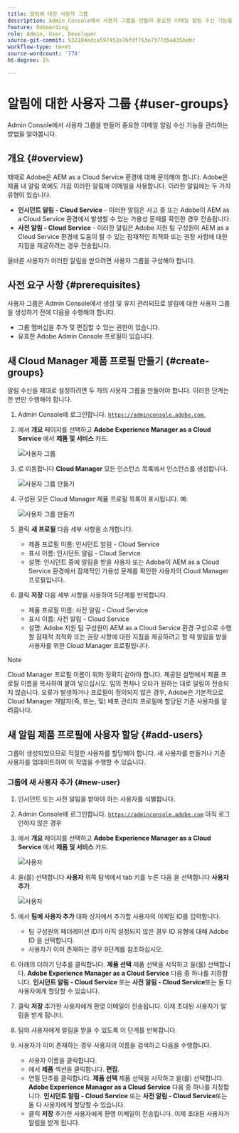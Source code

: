 ```yaml
---
title: 알림에 대한 사용자 그룹
description: Admin Console에서 사용자 그룹을 만들어 중요한 이메일 알림 수신 기능을 관리하는 방법을 알아봅니다.
feature: Onboarding
role: Admin, User, Developer
source-git-commit: 532184edca597452e76fdf763e7377d5e835bebc
workflow-type: tm+mt
source-wordcount: '770'
ht-degree: 1%

---
```



# 알림에 대한 사용자 그룹 {#user-groups}

Admin Console에서 사용자 그룹을 만들어 중요한 이메일 알림 수신 기능을 관리하는 방법을 알아봅니다.

## 개요 {#overview}

때때로 Adobe은 AEM as a Cloud Service 환경에 대해 문의해야 합니다. Adobe은 제품 내 알림 외에도 가끔 이러한 알림에 이메일을 사용합니다. 이러한 알림에는 두 가지 유형이 있습니다.

* **인시던트 알림 - Cloud Service** - 이러한 알림은 사고 중 또는 Adobe이 AEM as a Cloud Service 환경에서 발생할 수 있는 가용성 문제를 확인한 경우 전송됩니다.
* **사전 알림 - Cloud Service** - 이러한 알림은 Adobe 지원 팀 구성원이 AEM as a Cloud Service 환경에 도움이 될 수 있는 잠재적인 최적화 또는 권장 사항에 대한 지침을 제공하려는 경우 전송됩니다.

올바른 사용자가 이러한 알림을 받으려면 사용자 그룹을 구성해야 합니다.

## 사전 요구 사항 {#prerequisites}

사용자 그룹은 Admin Console에서 생성 및 유지 관리되므로 알림에 대한 사용자 그룹을 생성하기 전에 다음을 수행해야 합니다.

* 그룹 멤버십을 추가 및 편집할 수 있는 권한이 있습니다.
* 유효한 Adobe Admin Console 프로필이 있습니다.

## 새 Cloud Manager 제품 프로필 만들기 {#create-groups}

알림 수신을 제대로 설정하려면 두 개의 사용자 그룹을 만들어야 합니다. 이러한 단계는 한 번만 수행해야 합니다.

1. Admin Console에 로그인합니다. [`https://adminconsole.adobe.com`.](https://adminconsole.adobe.com)

1. 에서 **개요** 페이지를 선택하고 **Adobe Experience Manager as a Cloud Service** 에서 **제품 및 서비스** 카드.

   ![사용자 그룹](assets/products_services.png)

1. 로 이동합니다 **Cloud Manager** 모든 인스턴스 목록에서 인스턴스를 생성합니다.

   ![사용자 그룹 만들기](assets/cloud_manager_instance.png)

1. 구성된 모든 Cloud Manager 제품 프로필 목록이 표시됩니다. 예:

   ![사용자 그룹 만들기](assets/cloud_manager_profiles.png)

1. 클릭 **새 프로필** 다음 세부 사항을 소개합니다.

   * 제품 프로필 이름: 인시던트 알림 - Cloud Service
   * 표시 이름: 인시던트 알림 - Cloud Service
   * 설명: 인시던트 중에 알림을 받을 사용자 또는 Adobe이 AEM as a Cloud Service 환경에서 잠재적인 가용성 문제를 확인한 사용자의 Cloud Manager 프로필입니다.

1. 클릭 **저장** 다음 세부 사항을 사용하여 5단계를 반복합니다.

   * 제품 프로필 이름: 사전 알림 - Cloud Service
   * 표시 이름: 사전 알림 - Cloud Service
   * 설명: Adobe 지원 팀 구성원이 AEM as a Cloud Service 환경 구성으로 수행할 잠재적 최적화 또는 권장 사항에 대한 지침을 제공하려고 할 때 알림을 받을 사용자를 위한 Cloud Manager 프로필입니다.

>[!NOTE]
>
>Cloud Manager 프로필 이름이 위와 정확히 같아야 합니다. 제공된 설명에서 제품 프로필 이름을 복사하여 붙여 넣으십시오. 임의 편차나 오타가 원하는 대로 알림이 전송되지 않습니다. 오류가 발생하거나 프로필이 정의되지 않은 경우, Adobe은 기본적으로 Cloud Manager 개발자(즉, 또는, 및) 배포 관리자 프로필에 할당된 기존 사용자를 알려줍니다.

## 새 알림 제품 프로필에 사용자 할당 {#add-users}

그룹이 생성되었으므로 적절한 사용자를 할당해야 합니다. 새 사용자를 만들거나 기존 사용자를 업데이트하여 이 작업을 수행할 수 있습니다.

### 그룹에 새 사용자 추가 {#new-user}

1. 인시던트 또는 사전 알림을 받아야 하는 사용자를 식별합니다.

1. Admin Console에 로그인합니다. [`https://adminconsole.adobe.com`](https://adminconsole.adobe.com) 아직 로그인하지 않은 경우

1. 에서 **개요** 페이지를 선택하고 **Adobe Experience Manager as a Cloud Service** 에서 **제품 및 서비스** 카드.

   ![사용자](assets/product_services.png)

1. 을(를) 선택합니다 **사용자** 위쪽 탐색에서 tab 키를 누른 다음 을 선택합니다 **사용자 추가**.

   ![사용자](assets/cloud_manager_add_user.png)

1. 에서 **팀에 사용자 추가** 대화 상자에서 추가할 사용자의 이메일 ID를 입력합니다.

   * 팀 구성원의 페더레이션 ID가 아직 설정되지 않은 경우 ID 유형에 대해 Adobe ID 을 선택합니다.
   * 사용자가 이미 존재하는 경우 9단계를 참조하십시오.

1. 아래의 더하기 단추를 클릭합니다. **제품 선택** 제품 선택을 시작하고 을(를) 선택합니다. **Adobe Experience Manager as a Cloud Service** 다음 중 하나를 지정합니다. **인시던트 알림 - Cloud Service** 또는 **사전 알림 - Cloud Service**&#x200B;또는 둘 다 사용자에게 할당할 수 있습니다.

1. 클릭 **저장** 추가한 사용자에게 환영 이메일이 전송됩니다. 이제 초대된 사용자가 알림을 받게 됩니다.

1. 팀의 사용자에게 알림을 받을 수 있도록 이 단계를 반복합니다.

1. 사용자가 이미 존재하는 경우 사용자의 이름을 검색하고 다음을 수행합니다.

   * 사용자 이름을 클릭합니다.
   * 에서 **제품** 섹션을 클릭합니다. **편집**.
   * 연필 단추를 클릭합니다. **제품 선택** 제품 선택을 시작하고 을(를) 선택합니다. **Adobe Experience Manager as a Cloud Service** 다음 중 하나를 지정합니다. **인시던트 알림 - Cloud Service** 또는 **사전 알림 - Cloud Service**&#x200B;또는 둘 다 사용자에게 할당할 수 있습니다.
   * 클릭 **저장** 추가한 사용자에게 환영 이메일이 전송됩니다. 이제 초대된 사용자가 알림을 받게 됩니다.
